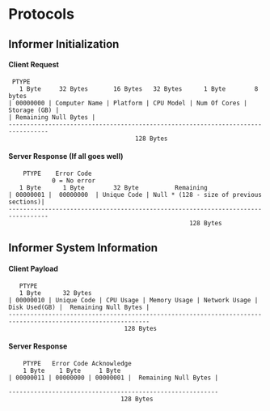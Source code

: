 # Protocols

## Informer Initialization

#### Client Request
```
 PTYPE
   1 Byte     32 Bytes       16 Bytes   32 Bytes      1 Byte        8 bytes
| 00000000 | Computer Name | Platform | CPU Model | Num Of Cores | Storage (GB) |
| Remaining Null Bytes |
---------------------------------------------------------------------------------
								   128 Bytes

```

#### Server Response (If all goes well)
```
    PTYPE    Error Code
            0 = No error
   1 Byte      1 Byte        32 Byte          Remaining
| 00000001 |  00000000  | Unique Code | Null * (128 - size of previous sections)|
---------------------------------------------------------------------------------
								                  128 Bytes
```

## Informer System Information
#### Client Payload

```
   PTYPE
   1 Byte      32 Bytes     
| 00000010 | Unique Code | CPU Usage | Memory Usage | Network Usage | Disk Used(GB) |  Remaining Null Bytes |
-------------------------------------------------------------------------------------------------------------
                                128 Bytes
```

#### Server Response

```
    PTYPE   Error Code Acknowledge
    1 Byte    1 Byte     1 Byte
| 00000011 | 00000000 | 00000001 |  Remaining Null Bytes |

----------------------------------------------------------
                               128 Bytes
```
